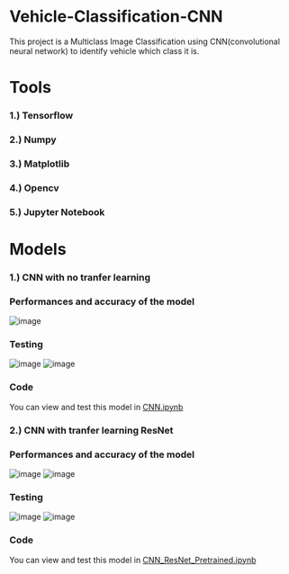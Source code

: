 # Vehicle-Classification-CNN
This project is a Multiclass Image Classification using CNN(convolutional neural network) to identify vehicle which class it is. 

# Tools
### 1.) Tensorflow
### 2.) Numpy
### 3.) Matplotlib
### 4.) Opencv
### 5.) Jupyter Notebook

# Models
### 1.) CNN with no tranfer learning

### Performances and accuracy of the model
![image](https://github.com/SupeemAFK/Vehicle-Classification-CNN/assets/83326313/b860e61e-680d-4a4e-95b1-b72e0f8dca23)

### Testing
![image](https://github.com/SupeemAFK/Vehicle-Classification-CNN/assets/83326313/f8d61b70-efd1-4301-8373-1d174e933cb8)
![image](https://github.com/SupeemAFK/Vehicle-Classification-CNN/assets/83326313/61c833f0-150e-48ff-9b97-72c66a1c44a4)

### Code
You can view and test this model in [CNN.ipynb](https://github.com/SupeemAFK/Vehicle-Classification-CNN/blob/main/CNN.ipynb)

### 2.) CNN with tranfer learning ResNet

### Performances and accuracy of the model
![image](https://github.com/SupeemAFK/Vehicle-Classification-CNN/assets/83326313/b9ac0e4a-074c-40fc-a97b-6f5ad4ef6642)
![image](https://github.com/SupeemAFK/Vehicle-Classification-CNN/assets/83326313/713ac7e6-62e2-4cf3-8e99-786bdf5a2244)

### Testing
![image](https://github.com/SupeemAFK/Vehicle-Classification-CNN/assets/83326313/18290863-936f-4118-9834-58b53793a3c3)
![image](https://github.com/SupeemAFK/Vehicle-Classification-CNN/assets/83326313/2b2550d7-3ff8-468e-a399-944dfab29371)

### Code
You can view and test this model in [CNN_ResNet_Pretrained.ipynb](https://github.com/SupeemAFK/Vehicle-Classification-CNN/blob/main/CNN_ResNet_Pretrained.ipynb)
